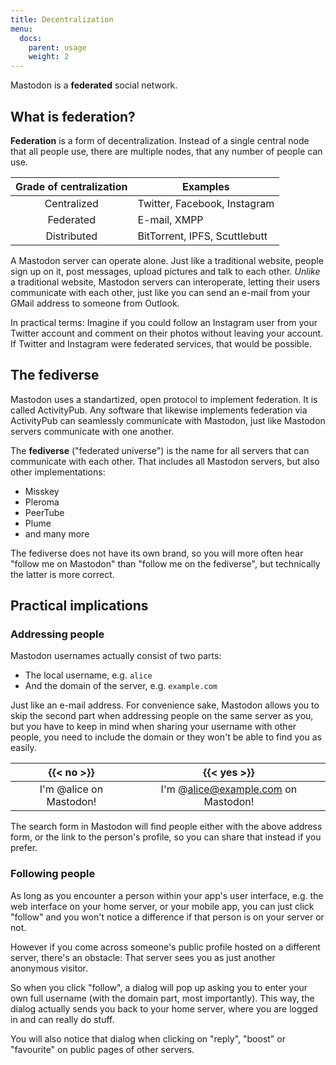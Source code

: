 ```yaml
---
title: Decentralization
menu:
  docs:
    parent: usage
    weight: 2
---
```


Mastodon is a **federated** social network.

## What is federation?

**Federation** is a form of decentralization. Instead of a single central node that all people use, there are multiple nodes, that any number of people can use.

|Grade of centralization|Examples|
|:---------------------:|--------|
|Centralized|Twitter, Facebook, Instagram|
|Federated|E-mail, XMPP|
|Distributed|BitTorrent, IPFS, Scuttlebutt|

A Mastodon server can operate alone. Just like a traditional website, people sign up on it, post messages, upload pictures and talk to each other. *Unlike* a traditional website, Mastodon servers can interoperate, letting their users communicate with each other, just like you can send an e-mail from your GMail address to someone from Outlook.

In practical terms: Imagine if you could follow an Instagram user from your Twitter account and comment on their photos without leaving your account. If Twitter and Instagram were federated services, that would be possible.

## The fediverse

Mastodon uses a standartized, open protocol to implement federation. It is called ActivityPub. Any software that likewise implements federation via ActivityPub can seamlessly communicate with Mastodon, just like Mastodon servers communicate with one another.

The **fediverse** ("federated universe") is the name for all servers that can communicate with each other. That includes all Mastodon servers, but also other implementations:

- Misskey
- Pleroma
- PeerTube
- Plume
- and many more

The fediverse does not have its own brand, so you will more often hear "follow me on Mastodon" than "follow me on the fediverse", but technically the latter is more correct.

## Practical implications
### Addressing people

Mastodon usernames actually consist of two parts:

- The local username, e.g. `alice`
- And the domain of the server, e.g. `example.com`

Just like an e-mail address. For convenience sake, Mastodon allows you to skip the second part when addressing people on the same server as you, but you have to keep in mind when sharing your username with other people, you need to include the domain or they won't be able to find you as easily.

|{{< no >}}|{{< yes >}}|
|:--------:|:---------:|
|I'm @alice on Mastodon!|I'm @alice@example.com on Mastodon!|

The search form in Mastodon will find people either with the above address form, or the link to the person's profile, so you can share that instead if you prefer.

### Following people

As long as you encounter a person within your app's user interface, e.g. the web interface on your home server, or your mobile app, you can just click "follow" and you won't notice a difference if that person is on your server or not.

However if you come across someone's public profile hosted on a different server, there's an obstacle: That server sees you as just another anonymous visitor.

So when you click "follow", a dialog will pop up asking you to enter your own full username (with the domain part, most importantly). This way, the dialog actually sends you back to your home server, where you are logged in and can really do stuff.

You will also notice that dialog when clicking on "reply", "boost" or "favourite" on public pages of other servers.
